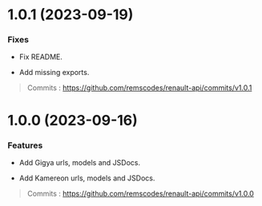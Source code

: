 # 1.0.1 (2023-09-19)

### Fixes

- Fix README.

- Add missing exports.

> Commits : https://github.com/remscodes/renault-api/commits/v1.0.1

# 1.0.0 (2023-09-16)

### Features

- Add Gigya urls, models and JSDocs.

- Add Kamereon urls, models and JSDocs.

> Commits : https://github.com/remscodes/renault-api/commits/v1.0.0

